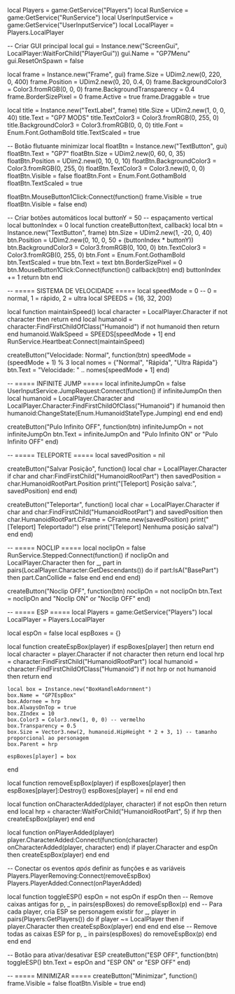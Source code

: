 local Players = game:GetService("Players")
local RunService = game:GetService("RunService")
local UserInputService = game:GetService("UserInputService")
local LocalPlayer = Players.LocalPlayer

-- Criar GUI principal
local gui = Instance.new("ScreenGui", LocalPlayer:WaitForChild("PlayerGui"))
gui.Name = "GP7Menu"
gui.ResetOnSpawn = false

local frame = Instance.new("Frame", gui)
frame.Size = UDim2.new(0, 220, 0, 400)
frame.Position = UDim2.new(0, 20, 0.4, 0)
frame.BackgroundColor3 = Color3.fromRGB(0, 0, 0)
frame.BackgroundTransparency = 0.4
frame.BorderSizePixel = 0
frame.Active = true
frame.Draggable = true

local title = Instance.new("TextLabel", frame)
title.Size = UDim2.new(1, 0, 0, 40)
title.Text = "GP7 MODS"
title.TextColor3 = Color3.fromRGB(0, 255, 0)
title.BackgroundColor3 = Color3.fromRGB(0, 0, 0)
title.Font = Enum.Font.GothamBold
title.TextScaled = true

-- Botão flutuante minimizar
local floatBtn = Instance.new("TextButton", gui)
floatBtn.Text = "GP7"
floatBtn.Size = UDim2.new(0, 60, 0, 35)
floatBtn.Position = UDim2.new(0, 10, 0, 10)
floatBtn.BackgroundColor3 = Color3.fromRGB(0, 255, 0)
floatBtn.TextColor3 = Color3.new(0, 0, 0)
floatBtn.Visible = false
floatBtn.Font = Enum.Font.GothamBold
floatBtn.TextScaled = true

floatBtn.MouseButton1Click:Connect(function()
    frame.Visible = true
    floatBtn.Visible = false
end)

-- Criar botões automáticos
local buttonY = 50 -- espaçamento vertical
local buttonIndex = 0
local function createButton(text, callback)
    local btn = Instance.new("TextButton", frame)
    btn.Size = UDim2.new(1, -20, 0, 40)
    btn.Position = UDim2.new(0, 10, 0, 50 + (buttonIndex * buttonY))
    btn.BackgroundColor3 = Color3.fromRGB(0, 100, 0)
    btn.TextColor3 = Color3.fromRGB(0, 255, 0)
    btn.Font = Enum.Font.GothamBold
    btn.TextScaled = true
    btn.Text = text
    btn.BorderSizePixel = 0
    btn.MouseButton1Click:Connect(function()
        callback(btn)
    end)
    buttonIndex += 1
    return btn
end

-- ===== SISTEMA DE VELOCIDADE =====
local speedMode = 0 -- 0 = normal, 1 = rápido, 2 = ultra
local SPEEDS = {16, 32, 200}

local function maintainSpeed()
    local character = LocalPlayer.Character
    if not character then return end
    local humanoid = character:FindFirstChildOfClass("Humanoid")
    if not humanoid then return end
    humanoid.WalkSpeed = SPEEDS[speedMode + 1]
end
RunService.Heartbeat:Connect(maintainSpeed)

createButton("Velocidade: Normal", function(btn)
    speedMode = (speedMode + 1) % 3
    local nomes = {"Normal", "Rápida", "Ultra Rápida"}
    btn.Text = "Velocidade: " .. nomes[speedMode + 1]
end)

-- ===== INFINITE JUMP =====
local infiniteJumpOn = false
UserInputService.JumpRequest:Connect(function()
    if infiniteJumpOn then
        local humanoid = LocalPlayer.Character and LocalPlayer.Character:FindFirstChildOfClass("Humanoid")
        if humanoid then
            humanoid:ChangeState(Enum.HumanoidStateType.Jumping)
        end
    end
end)

createButton("Pulo Infinito OFF", function(btn)
    infiniteJumpOn = not infiniteJumpOn
    btn.Text = infiniteJumpOn and "Pulo Infinito ON" or "Pulo Infinito OFF"
end)

-- ===== TELEPORTE =====
local savedPosition = nil

createButton("Salvar Posição", function()
    local char = LocalPlayer.Character
    if char and char:FindFirstChild("HumanoidRootPart") then
        savedPosition = char.HumanoidRootPart.Position
        print("[Teleport] Posição salva:", savedPosition)
    end
end)

createButton("Teleportar", function()
    local char = LocalPlayer.Character
    if char and char:FindFirstChild("HumanoidRootPart") and savedPosition then
        char.HumanoidRootPart.CFrame = CFrame.new(savedPosition)
        print("[Teleport] Teleportado!")
    else
        print("[Teleport] Nenhuma posição salva!")
    end
end)

-- ===== NOCLIP =====
local noclipOn = false
RunService.Stepped:Connect(function()
    if noclipOn and LocalPlayer.Character then
        for _, part in pairs(LocalPlayer.Character:GetDescendants()) do
            if part:IsA("BasePart") then
                part.CanCollide = false
            end
        end
    end
end)

createButton("Noclip OFF", function(btn)
    noclipOn = not noclipOn
    btn.Text = noclipOn and "Noclip ON" or "Noclip OFF"
end)

-- ===== ESP =====
local Players = game:GetService("Players")
local LocalPlayer = Players.LocalPlayer

local espOn = false
local espBoxes = {}

local function createEspBox(player)
    if espBoxes[player] then return end
    local character = player.Character
    if not character then return end
    local hrp = character:FindFirstChild("HumanoidRootPart")
    local humanoid = character:FindFirstChildOfClass("Humanoid")
    if not hrp or not humanoid then return end

    local box = Instance.new("BoxHandleAdornment")
    box.Name = "GP7EspBox"
    box.Adornee = hrp
    box.AlwaysOnTop = true
    box.ZIndex = 10
    box.Color3 = Color3.new(1, 0, 0) -- vermelho
    box.Transparency = 0.5
    box.Size = Vector3.new(2, humanoid.HipHeight * 2 + 3, 1) -- tamanho proporcional ao personagem
    box.Parent = hrp

    espBoxes[player] = box
end

local function removeEspBox(player)
    if espBoxes[player] then
        espBoxes[player]:Destroy()
        espBoxes[player] = nil
    end
end

local function onCharacterAdded(player, character)
    if not espOn then return end
    local hrp = character:WaitForChild("HumanoidRootPart", 5)
    if hrp then
        createEspBox(player)
    end
end

local function onPlayerAdded(player)
    player.CharacterAdded:Connect(function(character)
        onCharacterAdded(player, character)
    end)
    if player.Character and espOn then
        createEspBox(player)
    end
end

-- Conectar os eventos *após* definir as funções e as variáveis
Players.PlayerRemoving:Connect(removeEspBox)
Players.PlayerAdded:Connect(onPlayerAdded)

local function toggleESP()
    espOn = not espOn
    if espOn then
        -- Remove caixas antigas
        for p, _ in pairs(espBoxes) do
            removeEspBox(p)
        end
        -- Para cada player, cria ESP se personagem existir
        for _, player in pairs(Players:GetPlayers()) do
            if player ~= LocalPlayer then
                if player.Character then
                    createEspBox(player)
                end
            end
        end
    else
        -- Remove todas as caixas ESP
        for p, _ in pairs(espBoxes) do
            removeEspBox(p)
        end
    end
end

-- Botão para ativar/desativar ESP
createButton("ESP OFF", function(btn)
    toggleESP()
    btn.Text = espOn and "ESP ON" or "ESP OFF"
end)

-- ===== MINIMIZAR =====
createButton("Minimizar", function()
    frame.Visible = false
    floatBtn.Visible = true
end)